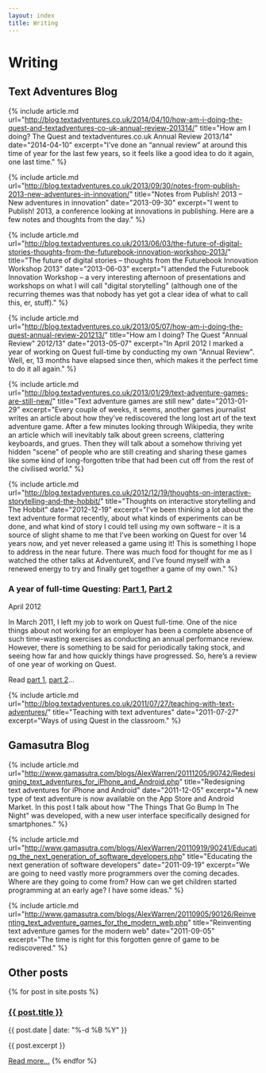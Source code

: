 ```yaml
---
layout: index
title: Writing
---
```


# Writing

<!-- {% include article.md url="" title="" date="2011-01-01" excerpt="" %} -->

## Text Adventures Blog

{% include article.md url="http://blog.textadventures.co.uk/2014/04/10/how-am-i-doing-the-quest-and-textadventures-co-uk-annual-review-201314/" title="How am I doing? The Quest and textadventures.co.uk Annual Review 2013/14" date="2014-04-10" excerpt="I’ve done an “annual review” at around this time of year for the last few years, so it feels like a good idea to do it again, one last time." %}

{% include article.md url="http://blog.textadventures.co.uk/2013/09/30/notes-from-publish-2013-new-adventures-in-innovation/" title="Notes from Publish! 2013 – New adventures in innovation" date="2013-09-30" excerpt="I went to Publish! 2013, a conference looking at innovations in publishing. Here are a few notes and thoughts from the day." %}

{% include article.md url="http://blog.textadventures.co.uk/2013/06/03/the-future-of-digital-stories-thoughts-from-the-futurebook-innovation-workshop-2013/" title="The future of digital stories – thoughts from the Futurebook Innovation Workshop 2013" date="2013-06-03" excerpt="I attended the Futurebook Innovation Workshop – a very interesting afternoon of presentations and workshops on what I will call \"digital storytelling\" (although one of the recurring themes was that nobody has yet got a clear idea of what to call this, er, stuff)." %}

{% include article.md url="http://blog.textadventures.co.uk/2013/05/07/how-am-i-doing-the-quest-annual-review-201213/" title="How am I doing? The Quest \"Annual Review\" 2012/13" date="2013-05-07" excerpt="In April 2012 I marked a year of working on Quest full-time by conducting my own \"Annual Review\". Well, er, 13 months have elapsed since then, which makes it the perfect time to do it all again." %}

{% include article.md url="http://blog.textadventures.co.uk/2013/01/29/text-adventure-games-are-still-new/" title="Text adventure games are still new" date="2013-01-29" excerpt="Every couple of weeks, it seems, another games journalist writes an article about how they’ve rediscovered the long lost art of the text adventure game. After a few minutes looking through Wikipedia, they write an article which will inevitably talk about green screens, clattering keyboards, and grues. Then they will talk about a somehow thriving yet hidden \"scene\" of people who are still creating and sharing these games like some kind of long-forgotten tribe that had been cut off from the rest of the civilised world." %}

{% include article.md url="http://blog.textadventures.co.uk/2012/12/19/thoughts-on-interactive-storytelling-and-the-hobbit/" title="Thoughts on interactive storytelling and The Hobbit" date="2012-12-19" excerpt="I’ve been thinking a lot about the text adventure format recently, about what kinds of experiments can be done, and what kind of story I could tell using my own software – it is a source of slight shame to me that I’ve been working on Quest for over 14 years now, and yet never released a game using it! This is something I hope to address in the near future. There was much food for thought for me as I watched the other talks at AdventureX, and I’ve found myself with a renewed energy to try and finally get together a game of my own." %}

### A year of full-time Questing: [Part 1](http://blog.textadventures.co.uk/2012/04/03/a-year-of-full-time-questing-part-1/), [Part 2](http://blog.textadventures.co.uk/2012/04/04/a-year-of-full-time-questing-part-2-the-appraisal/)

<div class="date">
	April 2012
</div>

In March 2011, I left my job to work on Quest full-time. One of the nice things about not working for an employer has been a complete absence of such time-wasting exercises as conducting an annual performance review. However, there is something to be said for periodically taking stock, and seeing how far and how quickly things have progressed. So, here’s a review of one year of working on Quest.

Read [part 1](http://blog.textadventures.co.uk/2012/04/03/a-year-of-full-time-questing-part-1/), [part 2](http://blog.textadventures.co.uk/2012/04/04/a-year-of-full-time-questing-part-2-the-appraisal/)...

{% include article.md url="http://blog.textadventures.co.uk/2011/07/27/teaching-with-text-adventures/" title="Teaching with text adventures" date="2011-07-27" excerpt="Ways of using Quest in the classroom." %}

## Gamasutra Blog

{% include article.md url="http://www.gamasutra.com/blogs/AlexWarren/20111205/90742/Redesigning_text_adventures_for_iPhone_and_Android.php" title="Redesigning text adventures for iPhone and Android" date="2011-12-05" excerpt="A new type of text adventure is now available on the App Store and Android Market. In this post I talk about how \"The Things That Go Bump In The Night\" was developed, with a new user interface specifically designed for smartphones." %}

{% include article.md url="http://www.gamasutra.com/blogs/AlexWarren/20110919/90241/Educating_the_next_generation_of_software_developers.php" title="Educating the next generation of software developers" date="2011-09-19" excerpt="We are going to need vastly more programmers over the coming decades. Where are they going to come from? How can we get children started programming at an early age? I have some ideas." %}

{% include article.md url="http://www.gamasutra.com/blogs/AlexWarren/20110905/90126/Reinventing_text_adventure_games_for_the_modern_web.php" title="Reinventing text adventure games for the modern web" date="2011-09-05" excerpt="The time is right for this forgotten genre of game to be rediscovered." %}

## Other posts

{% for post in site.posts %}
### <a href="{{ post.url }}">{{ post.title }}</a></h2>

<div class="date">
{{ post.date | date: "%-d %B %Y" }}
</div>

{{ post.excerpt }}

<a href="{{ post.url }}">Read more...</a>
{% endfor %}